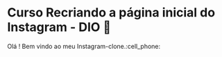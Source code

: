 # Curso Recriando a página inicial do Instagram - DIO 👨‍

Olá ! Bem vindo ao meu Instagram-clone.:cell_phone:

